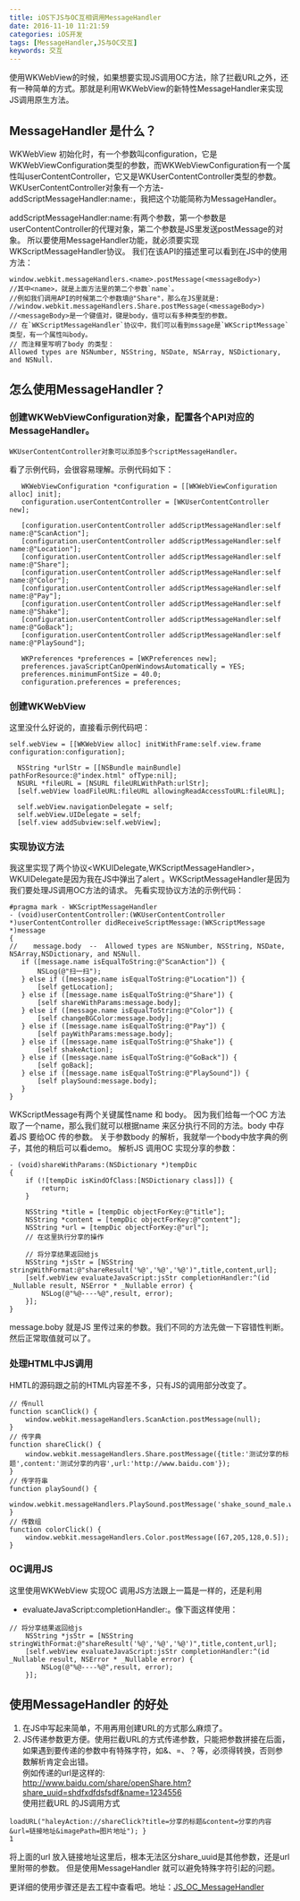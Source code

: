 ```yaml
---
title: iOS下JS与OC互相调用MessageHandler
date: 2016-11-10 11:21:59
categories: iOS开发
tags: [MessageHandler,JS与OC交互]
keywords: 交互
---
```

使用WKWebView的时候，如果想要实现JS调用OC方法，除了拦截URL之外，还有一种简单的方式。那就是利用WKWebView的新特性MessageHandler来实现JS调用原生方法。

## MessageHandler 是什么？

WKWebView 初始化时，有一个参数叫configuration，它是WKWebViewConfiguration类型的参数，而WKWebViewConfiguration有一个属性叫userContentController，它又是WKUserContentController类型的参数。WKUserContentController对象有一个方法- addScriptMessageHandler:name:，我把这个功能简称为MessageHandler。

 addScriptMessageHandler:name:有两个参数，第一个参数是userContentController的代理对象，第二个参数是JS里发送postMessage的对象。 
所以要使用MessageHandler功能，就必须要实现WKScriptMessageHandler协议。 
我们在该API的描述里可以看到在JS中的使用方法：
 
 ```
 window.webkit.messageHandlers.<name>.postMessage(<messageBody>)
//其中<name>，就是上面方法里的第二个参数`name`。
//例如我们调用API的时候第二个参数填@"Share"，那么在JS里就是:
//window.webkit.messageHandlers.Share.postMessage(<messageBody>)
//<messageBody>是一个键值对，键是body，值可以有多种类型的参数。
// 在`WKScriptMessageHandler`协议中，我们可以看到mssage是`WKScriptMessage`类型，有一个属性叫body。
// 而注释里写明了body 的类型：
Allowed types are NSNumber, NSString, NSDate, NSArray, NSDictionary, and NSNull.
 ```

## 怎么使用MessageHandler？

### 创建WKWebViewConfiguration对象，配置各个API对应的MessageHandler。

```
WKUserContentController对象可以添加多个scriptMessageHandler。
```

看了示例代码，会很容易理解。示例代码如下：

 ```
    WKWebViewConfiguration *configuration = [[WKWebViewConfiguration alloc] init];
    configuration.userContentController = [WKUserContentController new];

    [configuration.userContentController addScriptMessageHandler:self name:@"ScanAction"];
    [configuration.userContentController addScriptMessageHandler:self name:@"Location"];
    [configuration.userContentController addScriptMessageHandler:self name:@"Share"];
    [configuration.userContentController addScriptMessageHandler:self name:@"Color"];
    [configuration.userContentController addScriptMessageHandler:self name:@"Pay"];
    [configuration.userContentController addScriptMessageHandler:self name:@"Shake"];
    [configuration.userContentController addScriptMessageHandler:self name:@"GoBack"];
    [configuration.userContentController addScriptMessageHandler:self name:@"PlaySound"];

    WKPreferences *preferences = [WKPreferences new];
    preferences.javaScriptCanOpenWindowsAutomatically = YES;
    preferences.minimumFontSize = 40.0;
    configuration.preferences = preferences;
 ```

    
### 创建WKWebView

这里没什么好说的，直接看示例代码吧：

  ```
  self.webView = [[WKWebView alloc] initWithFrame:self.view.frame configuration:configuration];

    NSString *urlStr = [[NSBundle mainBundle] pathForResource:@"index.html" ofType:nil];
    NSURL *fileURL = [NSURL fileURLWithPath:urlStr];
    [self.webView loadFileURL:fileURL allowingReadAccessToURL:fileURL];

    self.webView.navigationDelegate = self;
    self.webView.UIDelegate = self;
    [self.view addSubview:self.webView];
  ```

### 实现协议方法

我这里实现了两个协议<WKUIDelegate,WKScriptMessageHandler>，WKUIDelegate是因为我在JS中弹出了alert 。WKScriptMessageHandler是因为我们要处理JS调用OC方法的请求。 
先看实现协议方法的示例代码：

 ```
#pragma mark - WKScriptMessageHandler
- (void)userContentController:(WKUserContentController *)userContentController didReceiveScriptMessage:(WKScriptMessage *)message
{
//    message.body  --  Allowed types are NSNumber, NSString, NSDate, NSArray,NSDictionary, and NSNull.
    if ([message.name isEqualToString:@"ScanAction"]) {
        NSLog(@"扫一扫");
    } else if ([message.name isEqualToString:@"Location"]) {
        [self getLocation];
    } else if ([message.name isEqualToString:@"Share"]) {
        [self shareWithParams:message.body];
    } else if ([message.name isEqualToString:@"Color"]) {
        [self changeBGColor:message.body];
    } else if ([message.name isEqualToString:@"Pay"]) {
        [self payWithParams:message.body];
    } else if ([message.name isEqualToString:@"Shake"]) {
        [self shakeAction];
    } else if ([message.name isEqualToString:@"GoBack"]) {
        [self goBack];
    } else if ([message.name isEqualToString:@"PlaySound"]) {
        [self playSound:message.body];
    }
}
 ```

WKScriptMessage有两个关键属性name 和 body。 
因为我们给每一个OC 方法取了一个name，那么我们就可以根据name 来区分执行不同的方法。body 中存着JS 要给OC 传的参数。 
关于参数body 的解析，我就举一个body中放字典的例子，其他的稍后可以看demo。 
解析JS 调用OC 实现分享的参数：

```
- (void)shareWithParams:(NSDictionary *)tempDic
{
    if (![tempDic isKindOfClass:[NSDictionary class]]) {
        return;
    }

    NSString *title = [tempDic objectForKey:@"title"];
    NSString *content = [tempDic objectForKey:@"content"];
    NSString *url = [tempDic objectForKey:@"url"];
    // 在这里执行分享的操作

    // 将分享结果返回给js
    NSString *jsStr = [NSString stringWithFormat:@"shareResult('%@','%@','%@')",title,content,url];
    [self.webView evaluateJavaScript:jsStr completionHandler:^(id _Nullable result, NSError * _Nullable error) {
        NSLog(@"%@----%@",result, error);
    }];
}
```

message.boby 就是JS 里传过来的参数。我们不同的方法先做一下容错性判断。然后正常取值就可以了。

### 处理HTML中JS调用

HMTL的源码跟之前的HTML内容差不多，只有JS的调用部分改变了。

```
// 传null
function scanClick() {
    window.webkit.messageHandlers.ScanAction.postMessage(null);
}
// 传字典              
function shareClick() {
    window.webkit.messageHandlers.Share.postMessage({title:'测试分享的标题',content:'测试分享的内容',url:'http://www.baidu.com'});
}
// 传字符串
function playSound() { 
    window.webkit.messageHandlers.PlaySound.postMessage('shake_sound_male.wav');
}
// 传数组
function colorClick() {
    window.webkit.messageHandlers.Color.postMessage([67,205,128,0.5]);
}
```

### OC调用JS

这里使用WKWebView 实现OC 调用JS方法跟上一篇是一样的，还是利用 
- evaluateJavaScript:completionHandler:。像下面这样使用：

```
// 将分享结果返回给js
    NSString *jsStr = [NSString stringWithFormat:@"shareResult('%@','%@','%@')",title,content,url];
    [self.webView evaluateJavaScript:jsStr completionHandler:^(id _Nullable result, NSError * _Nullable error) {
        NSLog(@"%@----%@",result, error);
    }];
```

## 使用MessageHandler 的好处

1. 在JS中写起来简单，不用再用创建URL的方式那么麻烦了。
2. JS传递参数更方便。使用拦截URL的方式传递参数，只能把参数拼接在后面，如果遇到要传递的参数中有特殊字符，如&、=、？等，必须得转换，否则参数解析肯定会出错。                   
例如传递的url是这样的:        
http://www.baidu.com/share/openShare.htm?share_uuid=shdfxdfdsfsdf&name=1234556             
使用拦截URL 的JS调用方式

```
loadURL("haleyAction://shareClick?title=分享的标题&content=分享的内容&url=链接地址&imagePath=图片地址"); }
1
```

将上面的url 放入链接地址这里后，根本无法区分share_uuid是其他参数，还是url里附带的参数。 
但是使用MessageHandler 就可以避免特殊字符引起的问题。

更详细的使用步骤还是去工程中查看吧。地址：[JS_OC_MessageHandler](https://github.com/Haley-Wong/JS_OC/tree/master/JS_OC_MessageHandler)

